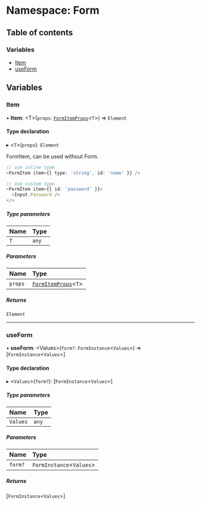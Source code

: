 # Namespace: Form

## Table of contents

### Variables

- [Item](Form.md#item)
- [useForm](Form.md#useform)

## Variables

### Item

• **Item**: <T\>(`props`: [`FormItemProps`](../modules.md#formitemprops)<`T`\>) => `Element`

#### Type declaration

▸ <`T`\>(`props`): `Element`

FormItem, can be used without Form.

```ts
// use inline type
<FormItem item={{ type: 'string', id: 'name' }} />

// use custom type
<FormItem item={{ id: 'password' }}>
  <Input.Password />
</>
```

##### Type parameters

| Name | Type |
| :------ | :------ |
| `T` | `any` |

##### Parameters

| Name | Type |
| :------ | :------ |
| `props` | [`FormItemProps`](../modules.md#formitemprops)<`T`\> |

##### Returns

`Element`

___

### useForm

• **useForm**: <Values\>(`form?`: `FormInstance`<`Values`\>) => [`FormInstance`<`Values`\>]

#### Type declaration

▸ <`Values`\>(`form?`): [`FormInstance`<`Values`\>]

##### Type parameters

| Name | Type |
| :------ | :------ |
| `Values` | `any` |

##### Parameters

| Name | Type |
| :------ | :------ |
| `form?` | `FormInstance`<`Values`\> |

##### Returns

[`FormInstance`<`Values`\>]
